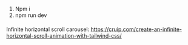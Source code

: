 1. Npm i
2. npm run dev




####
Infinite horizontal scroll carousel:
https://cruip.com/create-an-infinite-horizontal-scroll-animation-with-tailwind-css/
